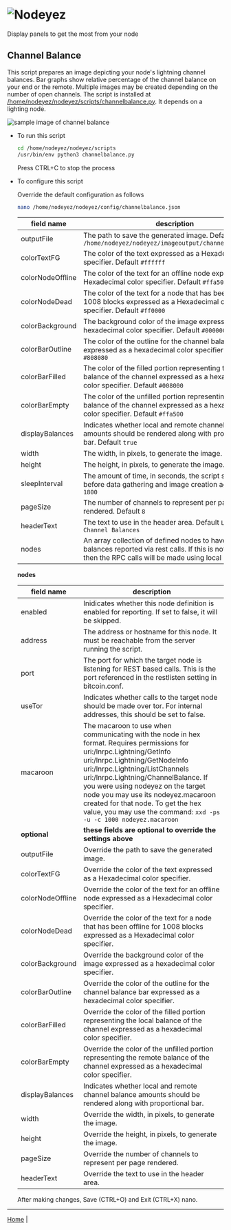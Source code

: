 # ![Nodeyez](../images/nodeyez.svg)
Display panels to get the most from your node

## Channel Balance

This script prepares an image depicting your node's lightning channel balances.
Bar graphs show relative percentage of the channel balance on your end or the
remote. Multiple images may be created depending on the number of open channels.
The script is installed at [/home/nodeyez/nodeyez/scripts/channelbalance.py](../scripts/channelbalance.py).
It depends on a lighting node.

![sample image of channel balance](../images/channelbalance.png)


* To run this script

   ```sh
   cd /home/nodeyez/nodeyez/scripts
   /usr/bin/env python3 channelbalance.py
   ```

   Press CTRL+C to stop the process

* To configure this script

   Override the default configuration as follows

   ```sh
   nano /home/nodeyez/nodeyez/config/channelbalance.json
   ```

   | field name | description |
   | --- | --- |
   | outputFile | The path to save the generated image. Default `/home/nodeyez/nodeyez/imageoutput/channelbalance.png` |
   | colorTextFG | The color of the text expressed as a Hexadecimal color specifier. Default `#ffffff` |
   | colorNodeOffline | The color of the text for an offline node expressed as a Hexadecimal color specifier. Default `#ffa500` |
   | colorNodeDead | The color of the text for a node that has been offline for 1008 blocks expressed as a Hexadecimal color specifier. Default `#ff0000` |
   | colorBackground | The background color of the image expressed as a hexadecimal color specifier. Default `#000000` |
   | colorBarOutline | The color of the outline for the channel balance bar expressed as a hexadecimal color specifier. Default `#808080` |
   | colorBarFilled | The color of the filled portion representing the local balance of the channel expressed as a hexadecimal color specifier. Default `#008000` |
   | colorBarEmpty | The color of the unfilled portion representing the remote balance of the channel expressed as a hexadecimal color specifier. Default `#ffa500` |
   | displayBalances | Indicates whether local and remote channel balance amounts should be rendered along with proportional bar. Default `true` |
   | width | The width, in pixels, to generate the image. Default `480` |
   | height | The height, in pixels, to generate the image. Default `320` |
   | sleepInterval | The amount of time, in seconds, the script should wait before data gathering and image creation again. Default `1800` |
   | pageSize | The number of channels to represent per page rendered. Default `8` |
   | headerText | The text to use in the header area. Default `Lightning Channel Balances` |
   | nodes | An array collection of defined nodes to have channel balances reported via rest calls. If this is not provided, then the RPC calls will be made using local LNCLI utility. |

   __nodes__

   | field name | description |
   | --- | --- |
   | enabled | Inidicates whether this node definition is enabled for reporting. If set to false, it will be skipped. |
   | address | The address or hostname for this node. It must be reachable from the server running the script. |
   | port | The port for which the target node is listening for REST based calls. This is the port referenced in the restlisten setting in bitcoin.conf. |
   | useTor | Indicates whether calls to the target node should be made over tor. For internal addresses, this should be set to false. |
   | macaroon | The macaroon to use when communicating with the node in hex format. Requires permissions for uri:/lnrpc.Lightning/GetInfo uri:/lnrpc.Lightning/GetNodeInfo uri:/lnrpc.Lightning/ListChannels uri:/lnrpc.Lightning/ChannelBalance. If you were using nodeyez on the target node you may use its nodeyez.macaroon created for that node. To get the hex value, you may use the command: `xxd -ps -u -c 1000 nodeyez.macaroon` |
   | __optional__ | __these fields are optional to override the settings above__ |
   | outputFile | Override the path to save the generated image. |
   | colorTextFG | Override the color of the text expressed as a Hexadecimal color specifier. |
   | colorNodeOffline | Override the color of the text for an offline node expressed as a Hexadecimal color specifier. |
   | colorNodeDead | Override the color of the text for a node that has been offline for 1008 blocks expressed as a Hexadecimal color specifier. |
   | colorBackground | Override the background color of the image expressed as a hexadecimal color specifier. |
   | colorBarOutline | Override the color of the outline for the channel balance bar expressed as a hexadecimal color specifier. |
   | colorBarFilled | Override the color of the filled portion representing the local balance of the channel expressed as a hexadecimal color specifier. |
   | colorBarEmpty | Override the color of the unfilled portion representing the remote balance of the channel expressed as a hexadecimal color specifier. |
   | displayBalances | Indicates whether local and remote channel balance amounts should be rendered along with proportional bar. |
   | width | Override the width, in pixels, to generate the image. |
   | height | Override the height, in pixels, to generate the image. |
   | pageSize | Override the number of channels to represent per page rendered. |
   | headerText | Override the text to use in the header area. |
   
   After making changes, Save (CTRL+O) and Exit (CTRL+X) nano.

---

[Home](../README.md) | 

